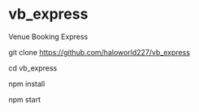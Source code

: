 # vb_express
Venue Booking Express

git clone https://github.com/haloworld227/vb_express

cd vb_express

npm install

npm start
